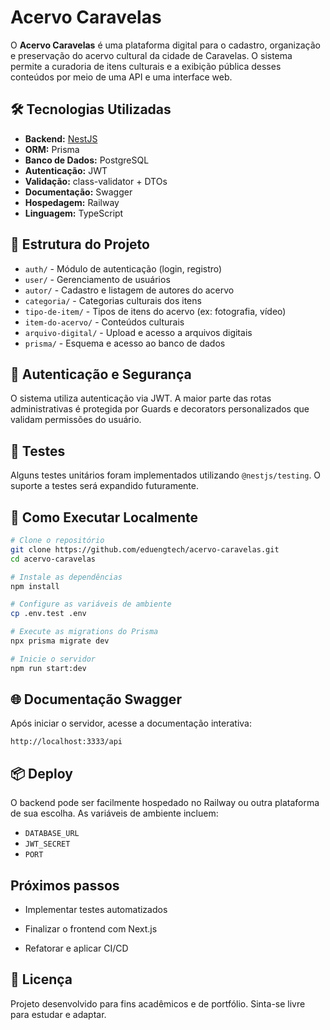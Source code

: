 # Acervo Caravelas

O **Acervo Caravelas** é uma plataforma digital para o cadastro, organização e preservação do acervo cultural da cidade de Caravelas. O sistema permite a curadoria de itens culturais e a exibição pública desses conteúdos por meio de uma API e uma interface web.

## 🛠 Tecnologias Utilizadas

- **Backend:** [NestJS](https://nestjs.com/)
- **ORM:** Prisma
- **Banco de Dados:** PostgreSQL
- **Autenticação:** JWT
- **Validação:** class-validator + DTOs
- **Documentação:** Swagger
- **Hospedagem:** Railway
- **Linguagem:** TypeScript

## 📁 Estrutura do Projeto

- `auth/` - Módulo de autenticação (login, registro)
- `user/` - Gerenciamento de usuários
- `autor/` - Cadastro e listagem de autores do acervo
- `categoria/` - Categorias culturais dos itens
- `tipo-de-item/` - Tipos de itens do acervo (ex: fotografia, vídeo)
- `item-do-acervo/` - Conteúdos culturais
- `arquivo-digital/` - Upload e acesso a arquivos digitais
- `prisma/` - Esquema e acesso ao banco de dados

## 🔐 Autenticação e Segurança

O sistema utiliza autenticação via JWT. A maior parte das rotas administrativas é protegida por Guards e decorators personalizados que validam permissões do usuário.

## 🧪 Testes

Alguns testes unitários foram implementados utilizando `@nestjs/testing`. O suporte a testes será expandido futuramente.

## 🚀 Como Executar Localmente

```bash
# Clone o repositório
git clone https://github.com/eduengtech/acervo-caravelas.git
cd acervo-caravelas

# Instale as dependências
npm install

# Configure as variáveis de ambiente
cp .env.test .env

# Execute as migrations do Prisma
npx prisma migrate dev

# Inicie o servidor
npm run start:dev
```

## 🌐 Documentação Swagger

Após iniciar o servidor, acesse a documentação interativa:
```
http://localhost:3333/api
```

## 📦 Deploy

O backend pode ser facilmente hospedado no Railway ou outra plataforma de sua escolha. As variáveis de ambiente incluem:

- `DATABASE_URL`
- `JWT_SECRET`
- `PORT`


## Próximos passos
- Implementar testes automatizados

- Finalizar o frontend com Next.js

- Refatorar e aplicar CI/CD


## 📝 Licença

Projeto desenvolvido para fins acadêmicos e de portfólio. Sinta-se livre para estudar e adaptar.
